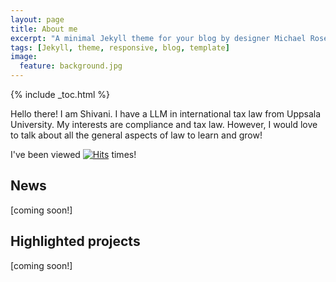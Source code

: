 ```yaml
---
layout: page
title: About me
excerpt: "A minimal Jekyll theme for your blog by designer Michael Rose."
tags: [Jekyll, theme, responsive, blog, template]
image:
  feature: background.jpg
---
```


{% include _toc.html %}


Hello there! I am Shivani. I have a LLM in international tax law from Uppsala University. My interests are compliance and tax law. However, I would love to talk about all the general aspects of law to learn and grow!

I've been viewed [![Hits](https://hits.sh/nmud19.github.io.svg?style=for-the-badge&label=Views&extraCount=100)](https://hits.sh/nmud19.github.io/) times!

## News

[coming soon!]

## Highlighted projects

[coming soon!]
